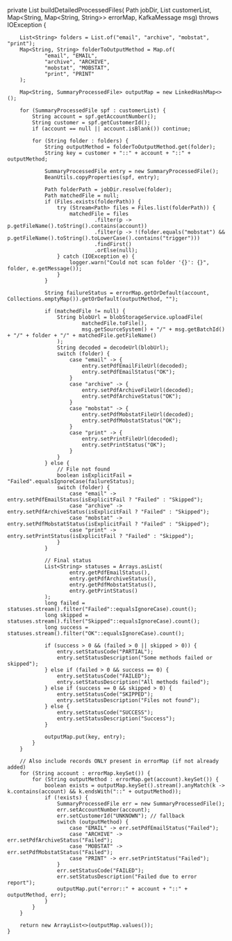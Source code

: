  private List<SummaryProcessedFile> buildDetailedProcessedFiles(
            Path jobDir,
            List<SummaryProcessedFile> customerList,
            Map<String, Map<String, String>> errorMap,
            KafkaMessage msg) throws IOException {

        List<String> folders = List.of("email", "archive", "mobstat", "print");
        Map<String, String> folderToOutputMethod = Map.of(
                "email", "EMAIL",
                "archive", "ARCHIVE",
                "mobstat", "MOBSTAT",
                "print", "PRINT"
        );

        Map<String, SummaryProcessedFile> outputMap = new LinkedHashMap<>();

        for (SummaryProcessedFile spf : customerList) {
            String account = spf.getAccountNumber();
            String customer = spf.getCustomerId();
            if (account == null || account.isBlank()) continue;

            for (String folder : folders) {
                String outputMethod = folderToOutputMethod.get(folder);
                String key = customer + "::" + account + "::" + outputMethod;

                SummaryProcessedFile entry = new SummaryProcessedFile();
                BeanUtils.copyProperties(spf, entry);

                Path folderPath = jobDir.resolve(folder);
                Path matchedFile = null;
                if (Files.exists(folderPath)) {
                    try (Stream<Path> files = Files.list(folderPath)) {
                        matchedFile = files
                                .filter(p -> p.getFileName().toString().contains(account))
                                .filter(p -> !(folder.equals("mobstat") && p.getFileName().toString().toLowerCase().contains("trigger")))
                                .findFirst()
                                .orElse(null);
                    } catch (IOException e) {
                        logger.warn("Could not scan folder '{}': {}", folder, e.getMessage());
                    }
                }

                String failureStatus = errorMap.getOrDefault(account, Collections.emptyMap()).getOrDefault(outputMethod, "");

                if (matchedFile != null) {
                    String blobUrl = blobStorageService.uploadFile(
                            matchedFile.toFile(),
                            msg.getSourceSystem() + "/" + msg.getBatchId() + "/" + folder + "/" + matchedFile.getFileName()
                    );
                    String decoded = decodeUrl(blobUrl);
                    switch (folder) {
                        case "email" -> {
                            entry.setPdfEmailFileUrl(decoded);
                            entry.setPdfEmailStatus("OK");
                        }
                        case "archive" -> {
                            entry.setPdfArchiveFileUrl(decoded);
                            entry.setPdfArchiveStatus("OK");
                        }
                        case "mobstat" -> {
                            entry.setPdfMobstatFileUrl(decoded);
                            entry.setPdfMobstatStatus("OK");
                        }
                        case "print" -> {
                            entry.setPrintFileUrl(decoded);
                            entry.setPrintStatus("OK");
                        }
                    }
                } else {
                    // File not found
                    boolean isExplicitFail = "Failed".equalsIgnoreCase(failureStatus);
                    switch (folder) {
                        case "email" -> entry.setPdfEmailStatus(isExplicitFail ? "Failed" : "Skipped");
                        case "archive" -> entry.setPdfArchiveStatus(isExplicitFail ? "Failed" : "Skipped");
                        case "mobstat" -> entry.setPdfMobstatStatus(isExplicitFail ? "Failed" : "Skipped");
                        case "print" -> entry.setPrintStatus(isExplicitFail ? "Failed" : "Skipped");
                    }
                }

                // Final status
                List<String> statuses = Arrays.asList(
                        entry.getPdfEmailStatus(),
                        entry.getPdfArchiveStatus(),
                        entry.getPdfMobstatStatus(),
                        entry.getPrintStatus()
                );
                long failed = statuses.stream().filter("Failed"::equalsIgnoreCase).count();
                long skipped = statuses.stream().filter("Skipped"::equalsIgnoreCase).count();
                long success = statuses.stream().filter("OK"::equalsIgnoreCase).count();

                if (success > 0 && (failed > 0 || skipped > 0)) {
                    entry.setStatusCode("PARTIAL");
                    entry.setStatusDescription("Some methods failed or skipped");
                } else if (failed > 0 && success == 0) {
                    entry.setStatusCode("FAILED");
                    entry.setStatusDescription("All methods failed");
                } else if (success == 0 && skipped > 0) {
                    entry.setStatusCode("SKIPPED");
                    entry.setStatusDescription("Files not found");
                } else {
                    entry.setStatusCode("SUCCESS");
                    entry.setStatusDescription("Success");
                }

                outputMap.put(key, entry);
            }
        }

        // Also include records ONLY present in errorMap (if not already added)
        for (String account : errorMap.keySet()) {
            for (String outputMethod : errorMap.get(account).keySet()) {
                boolean exists = outputMap.keySet().stream().anyMatch(k -> k.contains(account) && k.endsWith("::" + outputMethod));
                if (!exists) {
                    SummaryProcessedFile err = new SummaryProcessedFile();
                    err.setAccountNumber(account);
                    err.setCustomerId("UNKNOWN"); // fallback
                    switch (outputMethod) {
                        case "EMAIL" -> err.setPdfEmailStatus("Failed");
                        case "ARCHIVE" -> err.setPdfArchiveStatus("Failed");
                        case "MOBSTAT" -> err.setPdfMobstatStatus("Failed");
                        case "PRINT" -> err.setPrintStatus("Failed");
                    }
                    err.setStatusCode("FAILED");
                    err.setStatusDescription("Failed due to error report");
                    outputMap.put("error::" + account + "::" + outputMethod, err);
                }
            }
        }

        return new ArrayList<>(outputMap.values());
    }
